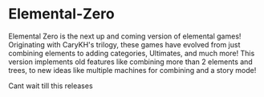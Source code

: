 # Elemental-Zero
Elemental Zero is the next up and coming version of elemental games! Originating with CaryKH's trilogy, these games have evolved from just combining elements to adding categories, Ultimates, and much more! This version implements old features like combining more than 2 elements and trees, to new ideas like multiple machines for combining and a story mode!

Cant wait till this releases